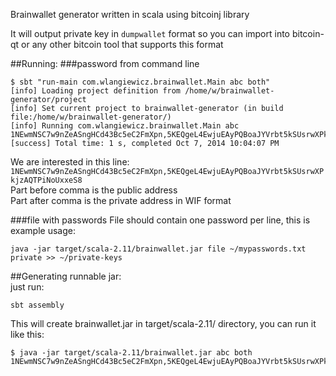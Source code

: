 Brainwallet generator written in scala using bitcoinj library  

It will output private key in `dumpwallet` format so you can import into bitcoin-qt or any other bitcoin tool that supports this format

##Running:
###password from command line
```
$ sbt "run-main com.wlangiewicz.brainwallet.Main abc both"
[info] Loading project definition from /home/w/brainwallet-generator/project
[info] Set current project to brainwallet-generator (in build file:/home/w/brainwallet-generator/)
[info] Running com.wlangiewicz.brainwallet.Main abc
1NEwmNSC7w9nZeASngHCd43Bc5eC2FmXpn,5KEQgeL4EwjuEAyPQBoaJYVrbt5kSUsrwXPkjzAQTPiNoUxxeS8
[success] Total time: 1 s, completed Oct 7, 2014 10:04:07 PM
```

We are interested in this line: `1NEwmNSC7w9nZeASngHCd43Bc5eC2FmXpn,5KEQgeL4EwjuEAyPQBoaJYVrbt5kSUsrwXPkjzAQTPiNoUxxeS8`  
Part before comma is the public address  
Part after comma is the private address in WIF format

###file with passwords
File should contain one password per line, this is example usage:
```
java -jar target/scala-2.11/brainwallet.jar file ~/mypasswords.txt private >> ~/private-keys
```


##Generating runnable jar:  
just run:  
```
sbt assembly
```

This will create brainwallet.jar in target/scala-2.11/ directory, you can run it like this:  
```
$ java -jar target/scala-2.11/brainwallet.jar abc both
1NEwmNSC7w9nZeASngHCd43Bc5eC2FmXpn,5KEQgeL4EwjuEAyPQBoaJYVrbt5kSUsrwXPkjzAQTPiNoUxxeS8
```
